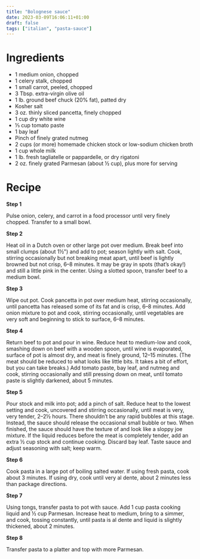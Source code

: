 ```yaml
---
title: "Bolognese sauce"
date: 2023-03-09T16:06:11+01:00
draft: false
tags: ["italian", "pasta-sauce"]
---
```


# Ingredients

 - 1 medium onion, chopped
 - 1 celery stalk, chopped
 - 1 small carrot, peeled, chopped
 - 3 Tbsp. extra-virgin olive oil
 - 1 lb. ground beef chuck (20% fat), patted dry
 - Kosher salt
 - 3 oz. thinly sliced pancetta, finely chopped
 - 1 cup dry white wine
 - ⅓ cup tomato paste
 - 1 bay leaf
 - Pinch of finely grated nutmeg
 - 2 cups (or more) homemade chicken stock or low-sodium chicken broth
 - 1 cup whole milk
 - 1 lb. fresh tagliatelle or pappardelle, or dry rigatoni
 - 2 oz. finely grated Parmesan (about ½ cup), plus more for serving

# Recipe

**Step 1**

Pulse onion, celery, and carrot in a food processor until very finely chopped. Transfer to a small bowl.

**Step 2**

Heat oil in a Dutch oven or other large pot over medium. Break beef into small clumps (about 1½") and add to pot; season lightly with salt. Cook, stirring occasionally but not breaking meat apart, until beef is lightly browned but not crisp, 6–8 minutes. It may be gray in spots (that’s okay!) and still a little pink in the center. Using a slotted spoon, transfer beef to a medium bowl.

**Step 3**

Wipe out pot. Cook pancetta in pot over medium heat, stirring occasionally, until pancetta has released some of its fat and is crisp, 6–8 minutes. Add onion mixture to pot and cook, stirring occasionally, until vegetables are very soft and beginning to stick to surface, 6–8 minutes.

**Step 4**

Return beef to pot and pour in wine. Reduce heat to medium-low and cook, smashing down on beef with a wooden spoon, until wine is evaporated, surface of pot is almost dry, and meat is finely ground, 12–15 minutes. (The meat should be reduced to what looks like little bits. It takes a bit of effort, but you can take breaks.) Add tomato paste, bay leaf, and nutmeg and cook, stirring occasionally and still pressing down on meat, until tomato paste is slightly darkened, about 5 minutes.

**Step 5**

Pour stock and milk into pot; add a pinch of salt. Reduce heat to the lowest setting and cook, uncovered and stirring occasionally, until meat is very, very tender, 2–2½ hours. There shouldn’t be any rapid bubbles at this stage. Instead, the sauce should release the occasional small bubble or two. When finished, the sauce should have the texture of and look like a sloppy joe mixture. If the liquid reduces before the meat is completely tender, add an extra ½ cup stock and continue cooking. Discard bay leaf. Taste sauce and adjust seasoning with salt; keep warm.

**Step 6**

Cook pasta in a large pot of boiling salted water. If using fresh pasta, cook about 3 minutes. If using dry, cook until very al dente, about 2 minutes less than package directions.

**Step 7**

Using tongs, transfer pasta to pot with sauce. Add 1 cup pasta cooking liquid and ½ cup Parmesan. Increase heat to medium, bring to a simmer, and cook, tossing constantly, until pasta is al dente and liquid is slightly thickened, about 2 minutes.

**Step 8**

Transfer pasta to a platter and top with more Parmesan.


